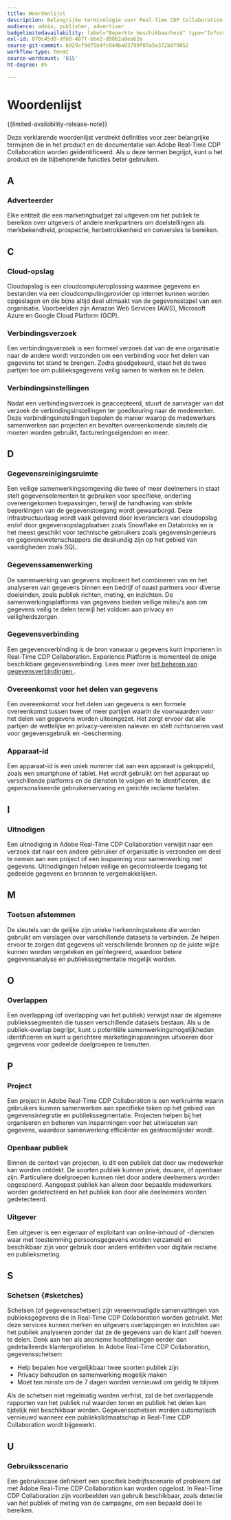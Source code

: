 ```yaml
---
title: Woordenlijst
description: Belangrijke terminologie voor Real-Time CDP Collaboration begrijpen
audience: admin, publisher, advertiser
badgelimitedavailability: label="Beperkte beschikbaarheid" type="Informative" url="https://helpx.adobe.com/legal/product-descriptions/real-time-customer-data-platform-collaboration.html newtab=true"
exl-id: 870c45d0-df68-487f-bbe2-d9862a8ea62e
source-git-commit: b929cf9d75b4fc844ba03799f07a5e372b8f9052
workflow-type: tm+mt
source-wordcount: '815'
ht-degree: 0%

---
```


# Woordenlijst

{{limited-availability-release-note}}

Deze verklarende woordenlijst verstrekt definities voor zeer belangrijke termijnen die in het product en de documentatie van Adobe Real-Time CDP Collaboration worden geïdentificeerd. Als u deze termen begrijpt, kunt u het product en de bijbehorende functies beter gebruiken.

## A

### Adverteerder

Elke entiteit die een marketingbudget zal uitgeven om het publiek te bereiken over uitgevers of andere merkpartners om doelstellingen als merkbekendheid, prospectie, herbetrokkenheid en conversies te bereiken.

## C

### Cloud-opslag

Cloudopslag is een cloudcomputeroplossing waarmee gegevens en bestanden via een cloudcomputingprovider op internet kunnen worden opgeslagen en die bijna altijd deel uitmaakt van de gegevensstapel van een organisatie. Voorbeelden zijn Amazon Web Services (AWS), Microsoft Azure en Google Cloud Platform (GCP).

### Verbindingsverzoek

Een verbindingsverzoek is een formeel verzoek dat van de ene organisatie naar de andere wordt verzonden om een verbinding voor het delen van gegevens tot stand te brengen. Zodra goedgekeurd, staat het de twee partijen toe om publieksgegevens veilig samen te werken en te delen.

### Verbindingsinstellingen

Nadat een verbindingsverzoek is geaccepteerd, stuurt de aanvrager van dat verzoek de verbindingsinstellingen ter goedkeuring naar de medewerker. Deze verbindingsinstellingen bepalen de manier waarop de medewerkers samenwerken aan projecten en bevatten overeenkomende sleutels die moeten worden gebruikt, factureringseigendom en meer.

<!--

### Crosswalk

An identity crosswalk is a tool used to connect different identifiers across datasets to enrich your audience data with additional attributes or dimensions. It creates a bridge between different data points, allowing for a more comprehensive and cohesive view of the data.

-->

## D

### Gegevensreinigingsruimte

Een veilige samenwerkingsomgeving die twee of meer deelnemers in staat stelt gegevenselementen te gebruiken voor specifieke, onderling overeengekomen toepassingen, terwijl de handhaving van strikte beperkingen van de gegevenstoegang wordt gewaarborgd. Deze infrastructuurlaag wordt vaak geleverd door leveranciers van cloudopslag en/of door gegevensopslagplaatsen zoals Snowflake en Databricks en is het meest geschikt voor technische gebruikers zoals gegevensingenieurs en gegevenswetenschappers die deskundig zijn op het gebied van vaardigheden zoals SQL.

### Gegevenssamenwerking

De samenwerking van gegevens impliceert het combineren van en het analyseren van gegevens binnen een bedrijf of naast partners voor diverse doeleinden, zoals publiek richten, meting, en inzichten. De samenwerkingsplatforms van gegevens bieden veilige milieu&#39;s aan om gegevens veilig te delen terwijl het voldoen aan privacy en veiligheidszorgen.

### Gegevensverbinding

Een gegevensverbinding is de bron vanwaar u gegevens kunt importeren in Real-Time CDP Collaboration. Experience Platform is momenteel de enige beschikbare gegevensverbinding. Lees meer over [ het beheren van gegevensverbindingen ](/help/guide/setup/manage-data-connection.md).

### Overeenkomst voor het delen van gegevens

Een overeenkomst voor het delen van gegevens is een formele overeenkomst tussen twee of meer partijen waarin de voorwaarden voor het delen van gegevens worden uiteengezet. Het zorgt ervoor dat alle partijen de wettelijke en privacy-vereisten naleven en stelt richtsnoeren vast voor gegevensgebruik en -bescherming.

### Apparaat-id

Een apparaat-id is een uniek nummer dat aan een apparaat is gekoppeld, zoals een smartphone of tablet. Het wordt gebruikt om het apparaat op verschillende platforms en de diensten te volgen en te identificeren, die gepersonaliseerde gebruikerservaring en gerichte reclame toelaten.

## I

### Uitnodigen

Een uitnodiging in Adobe Real-Time CDP Collaboration verwijst naar een verzoek dat naar een andere gebruiker of organisatie is verzonden om deel te nemen aan een project of een inspanning voor samenwerking met gegevens. Uitnodigingen helpen veilige en gecontroleerde toegang tot gedeelde gegevens en bronnen te vergemakkelijken.

<!--

## J

### Join key

In the context of identity crosswalks, a join key is a unique identifier used to match and link different identifiers across datasets, enabling the integration and unification of audience data from various sources. For example, a hashed email (HEM) can be a join key.

-->

## M

### Toetsen afstemmen

De sleutels van de gelijke zijn unieke herkenningstekens die worden gebruikt om verslagen over verschillende datasets te verbinden. Ze helpen ervoor te zorgen dat gegevens uit verschillende bronnen op de juiste wijze kunnen worden vergeleken en geïntegreerd, waardoor betere gegevensanalyse en publiekssegmentatie mogelijk worden.

## O

### Overlappen

Een overlapping (of overlapping van het publiek) verwijst naar de algemene publiekssegmenten die tussen verschillende datasets bestaan. Als u de publiek-overlap begrijpt, kunt u potentiële samenwerkingsmogelijkheden identificeren en kunt u gerichtere marketinginspanningen uitvoeren door gegevens voor gedeelde doelgroepen te benutten.

## P

### Project

Een project in Adobe Real-Time CDP Collaboration is een werkruimte waarin gebruikers kunnen samenwerken aan specifieke taken op het gebied van gegevensintegratie en publiekssegmentatie. Projecten helpen bij het organiseren en beheren van inspanningen voor het uitwisselen van gegevens, waardoor samenwerking efficiënter en gestroomlijnder wordt.

### Openbaar publiek

Binnen de context van projecten, is dit een publiek dat door uw medewerker kan worden ontdekt. De soorten publiek kunnen privé, douane, of openbaar zijn. Particuliere doelgroepen kunnen niet door andere deelnemers worden opgespoord. Aangepast publiek kan alleen door bepaalde medewerkers worden gedetecteerd en het publiek kan door alle deelnemers worden gedetecteerd.

### Uitgever

Een uitgever is een eigenaar of exploitant van online-inhoud of -diensten waar met toestemming persoonsgegevens worden verzameld en beschikbaar zijn voor gebruik door andere entiteiten voor digitale reclame en publieksmeting.

## S

### Schetsen {#sketches}

Schetsen (of gegevensschetsen) zijn vereenvoudigde samenvattingen van publieksgegevens die in Real-Time CDP Collaboration worden gebruikt. Met deze services kunnen merken en uitgevers overlappingen en inzichten van het publiek analyseren zonder dat ze de gegevens van de klant zelf hoeven te delen. Denk aan hen als anonieme hoofdtellingen eerder dan gedetailleerde klantenprofielen.
In Adobe Real-Time CDP Collaboration, gegevensschetsen:

* Help bepalen hoe vergelijkbaar twee soorten publiek zijn
* Privacy behouden en samenwerking mogelijk maken
* Moet ten minste om de 7 dagen worden vernieuwd om geldig te blijven

Als de schetsen niet regelmatig worden verfrist, zal de het overlappende rapporten van het publiek nul waarden tonen en publiek het delen kan tijdelijk niet beschikbaar worden. Gegevensschetsen worden automatisch vernieuwd wanneer een publiekslidmaatschap in Real-Time CDP Collaboration wordt bijgewerkt.

## U

### Gebruiksscenario

Een gebruikscase definieert een specifiek bedrijfsscenario of probleem dat met Adobe Real-Time CDP Collaboration kan worden opgelost. In Real-Time CDP Collaboration zijn voorbeelden van gebruik beschikbaar, zoals detectie van het publiek of meting van de campagne, om een bepaald doel te bereiken.
